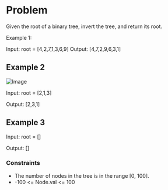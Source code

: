 # Problem

Given the root of a binary tree, invert the tree, and return its root.

 

Example 1:


Input: root = [4,2,7,1,3,6,9]
Output: [4,7,2,9,6,3,1]

## Example 2

![Image](https://assets.leetcode.com/uploads/2021/03/14/invert2-tree.jpg)

Input: root = [2,1,3]

Output: [2,3,1]

## Example 3

Input: root = []

Output: []
 
### Constraints

- The number of nodes in the tree is in the range [0, 100].
- -100 <= Node.val <= 100
